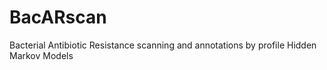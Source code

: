 # BacARscan
Bacterial Antibiotic Resistance scanning and annotations by profile Hidden Markov Models
